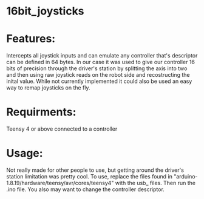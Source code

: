 # 16bit_joysticks

# Features:
Intercepts all joystick inputs and can emulate any controller that's descriptor can be defined in 64 bytes. In our case it was used to give our controller 16 bits of precision through the driver's station by splitting the axis into two and then using raw joystick reads on the robot side and recostructing the inital value. 
While not currently implemented it could also be used an easy way to remap joysticks on the fly.

# Requirments:
Teensy 4 or above connected to a controller

# Usage:
Not really made for other people to use, but getting around the driver's station limitation was pretty cool. 
To use, replace the files found in "arduino-1.8.19/hardware/teensy/avr/cores/teensy4" with the usb_ files. Then run the .ino file. You also may want to change the controller descriptor. 
